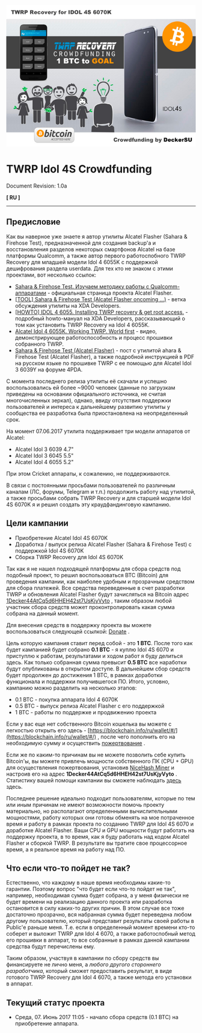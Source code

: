 ![](idol4_twrp_crowdfunding.jpg) 

# TWRP Idol 4S Crowdfunding

Document Revision: 1.0a 

**[ RU ]**

***


## Предисловие

Как вы наверное уже знаете я автор утилиты Alcatel Flasher (Sahara & Firehose Test), предназначенной для создания backup'а и восстановления разделов некоторых смартфонов Alcatel на базе платформы Qualcomm, а также автор первого работоспобного TWRP Recovery для младшей модели Idol 4 6055K с поддержкой дешифрования раздела userdata. Для тех кто не знаком с этими проектами, вот несколько ссылок:

* [Sahara & Firehose Test. Изучаем методику работы с Qualcomm-аппаратами](http://www.decker.su/2016/08/sahara-firehose-test-qualcomm.html) - официальная страница проекта Alcatel Flasher.
* [[TOOL] Sahara & Firehose Test (Alcatel Flasher oncoming ...)](https://forum.xda-developers.com/idol-3/development/tool-sahara-firehose-test-alcatel-t3454855) - ветка обсуждения утилиты на XDA Developers.
* [[HOWTO] IDOL 4 6055. Installing TWRP recovery & get root access.](https://forum.xda-developers.com/idol-4s/help/howto-idol-4-6055-installing-twrp-t3486077) - подробный howto-мануал на XDA Developers, рассказывающий о том как установить TWRP Recovery на Idol 4 6055K.
* [Alcatel Idol 4 6055K. Working TWRP. World first](https://www.youtube.com/watch?v=TOIpFEiQ65w) - видео, демонстрирующее работоспособность и процесс прошивки собранного TWRP.
* [Sahara & Firehose Test (Alcatel Flasher)](https://4pda.ru/forum/index.php?s=&showtopic=702765&view=findpost&p=54040104) - пост с утилитой ahara & Firehose Test (Alcatel Flasher), а также подробной инструкцией в PDF на русском языке по прошивке TWRP с ее помощью для Alcatel Idol 3 6039Y на форуме 4PDA.

С момента последнего релиза утилиты её скачали и успешно воспользовались ей более ~9000 человек (данные по загрузкам приведены на основании официального источника, не считая многочисленных зеркал), однако, ввиду отсутствия поддержки пользователей и интереса к дальнейшему развитию утилиты у сообщества ее разработка была приостановлена на неопределенный срок. 

На момент 07.06.2017 утилита поддерживает три модели аппаратов от Alcatel:

* Alcatel Idol 3 6039 4.7"
* Alcatel Idol 3 6045 5.5"
* Alcatel Idol 4 6055 5.2"

При этом Cricket аппараты, к сожалению, не поддерживаются. 

В связи с постоянными просьбами пользователей по различным каналам (ЛС, форумы, Telegram и т.п.) продолжить работу над утилитой, а также просьбами собрать TWRP Recovery и для старшей модели Idol 4S 6070K я и решил создать эту краудфандинговую кампанию.

## Цели кампании

* Приобретение Alcatel Idol 4S 6070K
* Доработка / выпуск релиза Alcatel Flasher (Sahara & Firehose Test) с поддержкой Idol 4S 6070K
* Сборка TWRP Recovery для Idol 4S 6070K

Так как я не нашел подходящей платформы для сбора средств под подобный проект, то решил воспользоваться BTC (Bitcoin) для проведения кампании, как наиболее удобным и прозрачным средством для сбора платежей. Все средства переведенные в счет разработки TWRP и обновления Alcatel Flasher будут зачисляться на Bitcoin адрес [1Decker44AtCq5d6HHEH42st7UsKjyVyto](https://blockchain.info/address/1Decker44AtCq5d6HHEH42st7UsKjyVyto) , таким образом любой участник сбора средств может проконтролировать какая сумма собрана на данный момент.

Для внесения средств в поддержку проекта вы можете воспользоваться следующей ссылкой: [Donate](https://blockchain.info/payment_request?address=1Decker44AtCq5d6HHEH42st7UsKjyVyto&message=TWRP+Idol+4S+Crowdfunding&amount_local=5&currency=USD&nosavecurrency=true) . 

Цель которую кампания ставит перед собой - это **1 BTC**. После того как будет кампанией будет собрано **0.1 BTC** - я куплю Idol 4S 6070 и приступлю к работам, результатами и ходом работ я буду делиться здесь. Как только собранная сумма превысит **0.5 BTC** все наработки будут опубликованы в открытом доступе. В дальнейшем сбор средств будет продолжен до достижения 1 BTC, в рамках доработки функционала и поддержки получившегося ПО. Итого, условно, кампанию можно разделить на несколько этапов:

* 0.1 BTC - покупка аппарата Idol 4 6070K
* 0.5 BTC - выпуск релиза Alcatel Flasher с его поддержкой
* 1 BTC - работы по поддержке и продвижению проекта

Если у вас еще нет собственного Bitcoin кошелька вы можете с легкостью открыть его здесь - [https://blockchain.info/ru/wallet/#/](https://blockchain.info/ru/wallet/#/) , после чего пополнить его на необходимую сумму и осуществить [пожертвование](https://blockchain.info/payment_request?address=1Decker44AtCq5d6HHEH42st7UsKjyVyto&message=TWRP+Idol+4S+Crowdfunding&amount_local=5&currency=USD&nosavecurrency=true) . 

Если же по каким-то причинам вы не можете позволить себе купить Bitcoin'ы, вы можете привлечь мощности собственного ПК (CPU + GPU) для осуществления пожертвования, установив [NiceHash Miner](https://www.nicehash.com/?p=nhmintro) и настроив его на адрес **1Decker44AtCq5d6HHEH42st7UsKjyVyto** . Статистику вашей помощи кампании вы сможете наблюдать [здесь](https://www.nicehash.com/?p=miners&addr=1Decker44AtCq5d6HHEH42st7UsKjyVyto) здесь.

Последнее решение идеально подходит пользователям, которые по тем или иным причинам не имеют возможности помочь проекту материально, но располагают определенными вычислительными мощностями, работу которых они готовы обменять на мое потраченное время и работу в рамках проекта по созданию TWRP для Idol 4S 6070 и доработке Alcatel Flasher. Ваши CPU и GPU мощности будут работать на поддержку проекта, в то время, как я буду работать над кодом Alcatel Flasher и сборкой TWRP. В результате вы тратите свое процессорное время, а я реальное время на работу над ПО.

## Что если что-то пойдет не так?

Естественно, что каждому в наше время необходимы какие-то гарантии. Поэтому вопрос "что будет если что-то пойдет не так", например, необходимая сумма будет собрана, а у меня физически не будет времени на реализацию данного проекта или разработка остановится в силу каких-то других причин. В этом случае все тоже достаточно прозрачно, вся набранная сумма будет переведена любом другому пользователю, который представит результаты своей работы в Public'е раньше меня. Т.е. если в определенный момент времени кто-то соберет и выложит TWRP для Idol 4 6070, а также работоспобный метод его прошивки в аппарат, то все собранные в рамках данной кампании средства будут перечислены ему.

Таким образом, участвуя в кампании по сбору средств вы финансируете не лично меня, а *любого другого стороннего разработчика*,  который сможет предоставить результат, в виде готового TWRP Recovery для Idol 4 6070, а также метода его установки в аппарат.

## Текущий статус проекта

* Среда, 07. Июнь 2017 11:05 - начало сбора средств (0.1 BTC) на приобретение аппарата.

